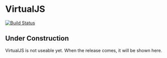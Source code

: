 # VirtualJS
[![Build Status](https://travis-ci.org/MMNN321/virtual-js.svg?branch=master)](https://travis-ci.org/MMNN321/virtual-js)

## Under Construction

VirtualJS is not useable yet. When the release comes, it will be shown here.
